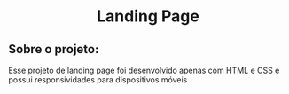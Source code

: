 <h1 align="center">Landing Page</h1>

## Sobre o projeto:

Esse projeto de landing page foi desenvolvido apenas com HTML e CSS e possui responsividades para dispositivos móveis
